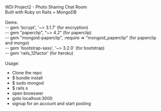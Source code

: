 WDI Project2 - Photo Sharing Chat Room <br>
Built with Ruby on Rails + MongoDB<br>
<br>
Gems:<br>
-- gem 'bcrypt', '~> 3.1.7'			(for encryption)<br>
-- gem "paperclip", "~> 4.2"		(for paperclip)<br>
-- gem "mongoid-paperclip", :require => "mongoid_paperclip"  (for paperclip and mongo)<br>
-- gem 'bootstrap-sass', '~> 3.2.0'	(for bootstrap)<br>
-- gem 'rails_12factor'				(for heroku)<br>
<br>
Usage:<br>
- Clone the repo<br>
- $ bundle install<br>
- $ sudo mongod<br>
- $ rails s<br>
- open browswer<br>
- goto localhost:3000<br>
- signup for an account and start posting<br>